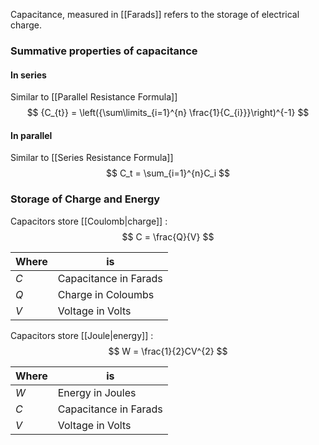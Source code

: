 Capacitance, measured in [[Farads]] refers to the storage of electrical charge.

### Summative properties of capacitance

#### In series
Similar to [[Parallel Resistance Formula]]
$$
{C_{t}} = \left({\sum\limits_{i=1}^{n} \frac{1}{C_{i}}}\right)^{-1}
$$
#### In parallel
Similar to [[Series Resistance Formula]]
$$
C_t = \sum_{i=1}^{n}C_i
$$


### Storage of Charge and Energy

Capacitors store [[Coulomb|charge]] :
$$
C = \frac{Q}{V}
$$

| Where | is |
| ---- | ---- |
| $C$ | Capacitance in Farads |
| $Q$ | Charge in Coloumbs |
| $V$ | Voltage in Volts |



Capacitors store [[Joule|energy]] :
$$
W = \frac{1}{2}CV^{2}
$$

| Where | is |
| ---- | ---- |
| $W$ | Energy in Joules |
| $C$ | Capacitance in Farads |
| $V$ | Voltage in Volts |

